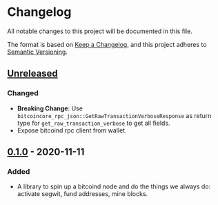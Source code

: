 # Changelog

All notable changes to this project will be documented in this file.

The format is based on [Keep a Changelog](https://keepachangelog.com/en/1.0.0/),
and this project adheres to [Semantic Versioning](https://semver.org/spec/v2.0.0.html).

## [Unreleased]

### Changed

-   **Breaking Change**: Use `bitcoincore_rpc_json::GetRawTransactionVerboseResponse` as return type for `get_raw_transaction_verbose` to get all fields.
-   Expose bitcoind rpc client from wallet.

## [0.1.0] - 2020-11-11

### Added

-   A library to spin up a bitcoind node and do the things we always do: activate segwit, fund addresses, mine blocks.

[Unreleased]: https://github.com/comit-network/comit-rs/compare/0.1.0...HEAD

[0.1.0]: https://github.com/comit-network/comit-rs/compare/5549a14a3c5021998a5b4b681bf92b5f2fddf525...0.1.0
